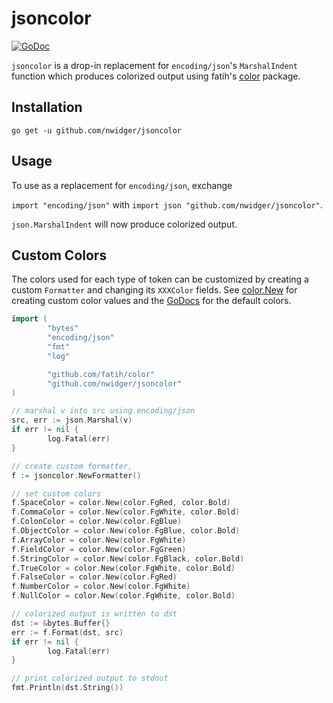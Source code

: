 jsoncolor
=========

[![GoDoc](https://godoc.org/github.com/nwidger/jsoncolor?status.svg)](https://godoc.org/github.com/nwidger/jsoncolor)

`jsoncolor` is a drop-in replacement for `encoding/json`'s
`MarshalIndent` function which produces colorized output using fatih's
[color](https://github.com/fatih/color) package.

## Installation

```
go get -u github.com/nwidger/jsoncolor
```

## Usage

To use as a replacement for `encoding/json`, exchange

`import "encoding/json"` with `import json "github.com/nwidger/jsoncolor"`.

`json.MarshalIndent` will now produce colorized output.

## Custom Colors

The colors used for each type of token can be customized by creating a
custom `Formatter` and changing its `XXXColor` fields.  See
[color.New](https://godoc.org/github.com/fatih/color#New) for creating
custom color values and the
[GoDocs](https://godoc.org/github.com/nwidger/jsoncolor#pkg-variables)
for the default colors.

``` go
import (
        "bytes"
		"encoding/json"
		"fmt"
		"log"

        "github.com/fatih/color"
        "github.com/nwidger/jsoncolor"
)

// marshal v into src using encoding/json
src, err := json.Marshal(v)
if err != nil {
        log.Fatal(err)
}

// create custom formatter,
f := jsoncolor.NewFormatter()

// set custom colors
f.SpaceColor = color.New(color.FgRed, color.Bold)
f.CommaColor = color.New(color.FgWhite, color.Bold)
f.ColonColor = color.New(color.FgBlue)
f.ObjectColor = color.New(color.FgBlue, color.Bold)
f.ArrayColor = color.New(color.FgWhite)
f.FieldColor = color.New(color.FgGreen)
f.StringColor = color.New(color.FgBlack, color.Bold)
f.TrueColor = color.New(color.FgWhite, color.Bold)
f.FalseColor = color.New(color.FgRed)
f.NumberColor = color.New(color.FgWhite)
f.NullColor = color.New(color.FgWhite, color.Bold)

// colorized output is written to dst
dst := &bytes.Buffer{}
err := f.Format(dst, src)
if err != nil {
        log.Fatal(err)
}

// print colorized output to stdout
fmt.Println(dst.String())
```
